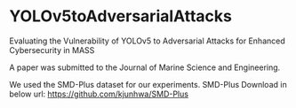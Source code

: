# YOLOv5toAdversarialAttacks
Evaluating the Vulnerability of YOLOv5 to Adversarial Attacks for Enhanced Cybersecurity in MASS

A paper was submitted to the Journal of Marine Science and Engineering.

We used the SMD-Plus dataset for our experiments. SMD-Plus Download in below url: https://github.com/kjunhwa/SMD-Plus
